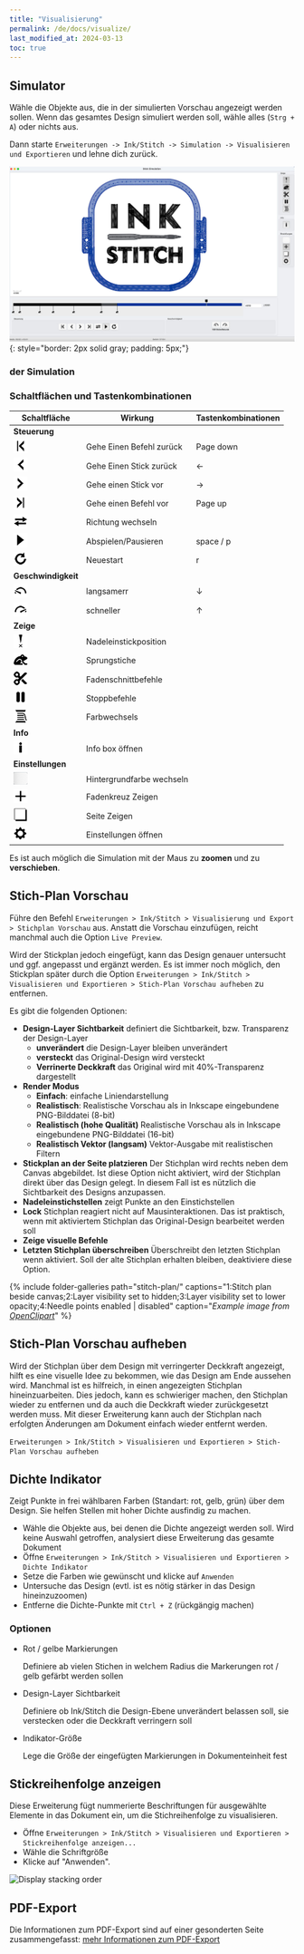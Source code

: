 ```yaml
---
title: "Visualisierung"
permalink: /de/docs/visualize/
last_modified_at: 2024-03-13
toc: true
---
```

## Simulator

Wähle die Objekte aus, die in der simulierten Vorschau angezeigt werden sollen. Wenn das gesamtes Design simuliert werden soll, wähle alles (`Strg + A`) oder nichts aus.

Dann starte `Erweiterungen -> Ink/Stitch -> Simulation -> Visualisieren und Exportieren` und lehne dich zurück.

![Simulator](/assets/images/docs/de/simulator_de.jpg)
{: style="border: 2px solid gray; padding: 5px;"}

###  der Simulation

### Schaltflächen und Tastenkombinationen

 
Schaltfläche  | Wirkung | Tastenkombinationen
-------- | -------- | --------
**Steuerung**||
|<img src="/assets/images/docs/icons/backward_command.png" >|Gehe Einen Befehl zurück| <key>Page down</key>
|<img src="/assets/images/docs/icons/backward_stitch.png" >|Gehe Einen Stick zurück| <key>←</key>
|<img src="/assets/images/docs/icons/forward_stitch.png" >|Gehe einen Stick vor| <key>→</key>
|<img src="/assets/images/docs/icons/forward_command.png" >|Gehe einen Befehl vor| <key>Page up</key> 
|<img src="/assets/images/docs/icons/direction.png" >|Richtung wechseln| 
|<img src="/assets/images/docs/icons/play.png"> | Abspielen/Pausieren |<key>space</key> /  <key>p</key>
|<img src="/assets/images/docs/icons/restart.png" >|Neuestart| <key>r</key> 
**Geschwindigkeit**||
|<img src="/assets/images/docs/icons/slower.png" >|langsamerr| <key>↓</key> 
|<img src="/assets/images/docs/icons/faster.png" >|schneller| <key>↑</key> 
**Zeige**||
|<img src="/assets/images/docs/icons/npp.png" >|Nadeleinstickposition| 
|<img src="/assets/images/docs/icons/jump.png" >|Sprungstiche| 
|<img src="/assets/images/docs/icons/trim.png" >|Fadenschnittbefehle| 
|<img src="/assets/images/docs/icons/stop.png" >|Stoppbefehle| 
|<img src="/assets/images/docs/icons/color_change.png" >|Farbwechsels| 
**Info**||
|<img src="/assets/images/docs/icons/info.png" >|Info box öffnen| 
**Einstellungen**||
|<img src="/assets/images/docs/icons/change_background.png" >|Hintergrundfarbe wechseln| 
|<img src="/assets/images/docs/icons/cursor.png" >|Fadenkreuz Zeigen| 
|<img src="/assets/images/docs/icons/page.png" >|Seite  Zeigen| 
|<img src="/assets/images/docs/icons/settings.png" >|Einstellungen  öffnen| 



Es ist auch möglich die Simulation mit der Maus zu **zoomen** und zu **verschieben**.

## Stich-Plan Vorschau

Führe den Befehl `Erweiterungen > Ink/Stitch > Visualisierung und Export > Stichplan Vorschau` aus.
Anstatt die Vorschau einzufügen, reicht manchmal auch die Option `Live Preview`.

Wird der Stickplan jedoch eingefügt, kann das Design genauer untersucht und ggf. angepasst und ergänzt werden. Es ist immer noch möglich, den Stickplan später durch die Option `Erweiterungen > Ink/Stitch > Visualisieren und Exportieren > Stich-Plan Vorschau aufheben` zu entfernen.

Es gibt die folgenden Optionen:

- **Design-Layer Sichtbarkeit** definiert die Sichtbarkeit, bzw. Transparenz der Design-Layer
  - **unverändert** die Design-Layer bleiben unverändert
  - **versteckt** das Original-Design wird versteckt
  - **Verrinerte Deckkraft** das Original wird mit 40%-Transparenz dargestellt
- **Render Modus**
  - **Einfach**: einfache Liniendarstellung
  - **Realistisch**: Realistische Vorschau als in Inkscape eingebundene PNG-Bilddatei (8-bit)
  - **Realistisch (hohe Qualität)** Realistische Vorschau als in Inkscape eingebundene PNG-Bilddatei (16-bit)
  - **Realistisch Vektor (langsam)** Vektor-Ausgabe mit realistischen Filtern
- **Stickplan an der Seite platzieren** Der Stichplan wird rechts neben dem Canvas abgebildet.
  Ist diese Option nicht aktiviert, wird der Stichplan direkt über das Design gelegt.
  In diesem Fall ist es nützlich die Sichtbarkeit des Designs anzupassen.
- **Nadeleinstichstellen** zeigt Punkte an den Einstichstellen
- **Lock** Stichplan reagiert nicht auf Mausinteraktionen. Das ist praktisch, wenn mit aktiviertem Stichplan das Original-Design bearbeitet werden soll
- **Zeige visuelle Befehle**
- **Letzten Stichplan überschreiben**
  Überschreibt den letzten Stichplan wenn aktiviert. Soll der alte Stichplan erhalten bleiben, deaktiviere diese Option.

{% include folder-galleries path="stitch-plan/" captions="1:Stitch plan beside canvas;2:Layer visibility set to hidden;3:Layer visibility set to lower opacity;4:Needle points enabled | disabled" caption="<i>Example image from [OpenClipart](https://openclipart.org/detail/334596)</i>" %}

## Stich-Plan Vorschau aufheben

Wird der Stichplan über dem Design mit verringerter Deckkraft angezeigt, hilft es eine visuelle Idee zu bekommen, wie das Design am Ende aussehen wird. Manchmal ist es hilfreich, in einen angezeigten Stichplan hineinzuarbeiten. Dies jedoch, kann es schwieriger machen, den Stichplan wieder zu entfernen und da auch die Deckkraft wieder zurückgesetzt werden muss. Mit dieser Erweiterung kann auch der Stichplan nach erfolgten Änderungen am Dokument einfach wieder entfernt werden.

`Erweiterungen > Ink/Stitch > Visualisieren und Exportieren > Stich-Plan Vorschau aufheben`

## Dichte Indikator

Zeigt Punkte in frei wählbaren Farben (Standart: rot, gelb, grün) über dem Design. Sie helfen Stellen mit hoher Dichte ausfindig zu machen.

* Wähle die Objekte aus, bei denen die Dichte angezeigt werden soll. Wird keine Auswahl getroffen, analysiert diese Erweiterung das gesamte Dokument
* Öffne `Erweiterungen > Ink/Stitch > Visualisieren und Exportieren > Dichte Indikator`
* Setze die Farben wie gewünscht und klicke auf `Anwenden`
* Untersuche das Design (evtl. ist es nötig stärker in das Design hineinzuzoomen)
* Entferne die Dichte-Punkte mit `Ctrl + Z` (rückgängig machen)

### Optionen

* Rot / gelbe Markierungen

  Definiere ab vielen Stichen in welchem Radius die Markerungen rot / gelb gefärbt werden sollen
* Design-Layer Sichtbarkeit

  Definiere ob Ink/Stitch die Design-Ebene unverändert belassen soll, sie verstecken oder die Deckkraft verringern soll
* Indikator-Größe

  Lege die Größe der eingefügten Markierungen in Dokumenteinheit fest

## Stickreihenfolge anzeigen

Diese Erweiterung fügt nummerierte Beschriftungen für ausgewählte Elemente in das Dokument ein, um die Stichreihenfolge zu visualisieren.

* Öffne `Erweiterungen > Ink/Stitch > Visualisieren und Exportieren > Stickreihenfolge anzeigen...`
* Wähle die Schriftgröße
* Klicke auf "Anwenden".

![Display stacking order](/assets/images/docs/stacking_order.png)

## PDF-Export

Die Informationen zum PDF-Export sind auf einer gesonderten Seite zusammengefasst: [mehr Informationen zum PDF-Export](/de/docs/print-pdf)
